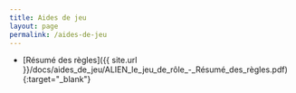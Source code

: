 ```yaml
---
title: Aides de jeu
layout: page
permalink: /aides-de-jeu
---
```


* [Résumé des règles]({{ site.url }}/docs/aides_de_jeu/ALIEN_le_jeu_de_rôle_-_Résumé_des_règles.pdf){:target="_blank"}
